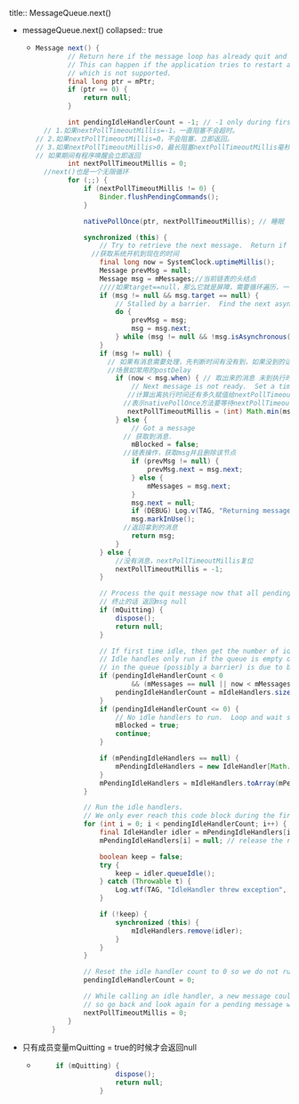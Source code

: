 title:: MessageQueue.next()

- messageQueue.next()
  collapsed:: true
	- ```java
	  Message next() {
	          // Return here if the message loop has already quit and been disposed.
	          // This can happen if the application tries to restart a looper after quit
	          // which is not supported.
	          final long ptr = mPtr;
	          if (ptr == 0) {
	              return null;
	          }
	  
	          int pendingIdleHandlerCount = -1; // -1 only during first iteration
	    // 1.如果nextPollTimeoutMillis=-1，一直阻塞不会超时。
	  // 2.如果nextPollTimeoutMillis=0，不会阻塞，立即返回。
	  // 3.如果nextPollTimeoutMillis>0，最长阻塞nextPollTimeoutMillis毫秒(超时)
	  // 如果期间有程序唤醒会立即返回
	          int nextPollTimeoutMillis = 0;
	    //next()也是一个无限循环
	          for (;;) {
	              if (nextPollTimeoutMillis != 0) {
	                  Binder.flushPendingCommands();
	              }
	  
	              nativePollOnce(ptr, nextPollTimeoutMillis); // 睡眠
	  
	              synchronized (this) {
	                  // Try to retrieve the next message.  Return if found.
	                //获取系统开机到现在的时间
	                  final long now = SystemClock.uptimeMillis();
	                  Message prevMsg = null;
	                  Message msg = mMessages;//当前链表的头结点
	                  ////如果target==null，那么它就是屏障，需要循环遍历，一直往后找到第一个异步的消息
	                  if (msg != null && msg.target == null) {
	                      // Stalled by a barrier.  Find the next asynchronous message in the queue.
	                      do {
	                          prevMsg = msg;
	                          msg = msg.next;
	                      } while (msg != null && !msg.isAsynchronous());
	                  }
	                  if (msg != null) {
	                    // 如果有消息需要处理，先判断时间有没有到，如果没到的话设置一下阻塞时间，
	                    //场景如常用的postDelay
	                      if (now < msg.when) { // 取出来的消息 未到执行时间，进入下次循环的时候会睡眠
	                          // Next message is not ready.  Set a timeout to wake up when it is ready.
	                         //计算出离执行时间还有多久赋值给nextPollTimeoutMillis，
	  						//表示nativePollOnce方法要等待nextPollTimeoutMillis时长后返回 
	                         nextPollTimeoutMillis = (int) Math.min(msg.when - now, Integer.MAX_VALUE);
	                      } else {
	                          // Got a message
	                        // 获取到消息.
	                          mBlocked = false;
	                        //链表操作，获取msg并且删除该节点
	                          if (prevMsg != null) {
	                              prevMsg.next = msg.next;
	                          } else {
	                              mMessages = msg.next;
	                          }
	                          msg.next = null;
	                          if (DEBUG) Log.v(TAG, "Returning message: " + msg);
	                          msg.markInUse();
	                        //返回拿到的消息
	                          return msg;
	                      }
	                  } else {
	                      //没有消息，nextPollTimeoutMillis复位
	                      nextPollTimeoutMillis = -1;
	                  }
	  
	                  // Process the quit message now that all pending messages have been handled.
	                  // 终止的话 返回msg null
	                  if (mQuitting) {
	                      dispose();
	                      return null;
	                  }
	  
	                  // If first time idle, then get the number of idlers to run.
	                  // Idle handles only run if the queue is empty or if the first message
	                  // in the queue (possibly a barrier) is due to be handled in the future.
	                  if (pendingIdleHandlerCount < 0
	                          && (mMessages == null || now < mMessages.when)) {
	                      pendingIdleHandlerCount = mIdleHandlers.size();
	                  }
	                  if (pendingIdleHandlerCount <= 0) {
	                      // No idle handlers to run.  Loop and wait some more.
	                      mBlocked = true;
	                      continue;
	                  }
	  
	                  if (mPendingIdleHandlers == null) {
	                      mPendingIdleHandlers = new IdleHandler[Math.max(pendingIdleHandlerCount, 4)];
	                  }
	                  mPendingIdleHandlers = mIdleHandlers.toArray(mPendingIdleHandlers);
	              }
	  
	              // Run the idle handlers.
	              // We only ever reach this code block during the first iteration.
	              for (int i = 0; i < pendingIdleHandlerCount; i++) {
	                  final IdleHandler idler = mPendingIdleHandlers[i];
	                  mPendingIdleHandlers[i] = null; // release the reference to the handler
	  
	                  boolean keep = false;
	                  try {
	                      keep = idler.queueIdle();
	                  } catch (Throwable t) {
	                      Log.wtf(TAG, "IdleHandler threw exception", t);
	                  }
	  
	                  if (!keep) {
	                      synchronized (this) {
	                          mIdleHandlers.remove(idler);
	                      }
	                  }
	              }
	  
	              // Reset the idle handler count to 0 so we do not run them again.
	              pendingIdleHandlerCount = 0;
	  
	              // While calling an idle handler, a new message could have been delivered
	              // so go back and look again for a pending message without waiting.
	              nextPollTimeoutMillis = 0;
	          }
	      }
	  ```
- 只有成员变量mQuitting = true的时候才会返回null
	- ```java
	       if (mQuitting) {
	                      dispose();
	                      return null;
	                  }
	  ```